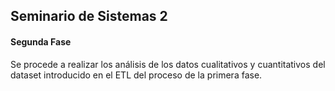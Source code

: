 ## Seminario de Sistemas 2
#### Segunda Fase
Se procede a realizar los análisis de los datos cualitativos y cuantitativos del dataset 
introducido en el ETL del proceso de la primera fase.